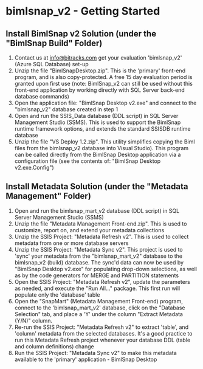 # bimlsnap_v2 - Getting Started
## Install BimlSnap v2 Solution (under the "BimlSnap Build" Folder)
1. Contact us at info@bitracks.com get your evaluation 'bimlsnap_v2' (Azure SQL Database) set-up
2. Unzip the file "BimlSnapDesktop.zip". This is the 'primary' front-end program, and is also copy-protected. A free 15 day evaluation period is granted upon first use (note: BimlSnap_v2 can still be used without this front-end application by working directly with SQL Server back-end database commands)
3. Open the application file: "BimlSnap Desktop v2.exe" and connect to the "bimlsnap_v2" database created in step 1
4. Open and run the SSIS_Data database (DDL script) in SQL Server Management Studio (SSMS). This is used to support the BimlSnap runtime framework options, and extends the standard SSISDB runtime database
5. Unzip the file "VS Deploy 1.2.zip". This utility simplifies copying the Biml files from the bimlsnap_v2 database into Visual Studio). This program can be called directly from the BimlSnap Desktop application via a configuration file (see the contents of: "BimlSnap Desktop v2.exe.Config")

## Install Metadata Solution (under the "Metadata Management" Folder)
1. Open and run the bimlsnap_mart_v2 database (DDL script) in SQL Server Management Studio (SSMS)
2. Unzip the file "Metadata Management Front-end.zip". This is used to customize, report on, and extend your metadata collections
3. Unzip the SSIS Project: "Metadata Refresh v2". This is used to collect metadata from one or more database servers
4. Unzip the SSIS Project: "Metadata Sync v2". This project is used to 'sync' your metadata from the "bimlsnap_mart_v2" database to the bimlsnap_v2 (build) database. The sync'd data can now be used by "BimlSnap Desktop v2.exe" for populating drop-down selections, as well as by the code generators for MERGE and PARTITION statements
5. Open the SSIS Project: "Metadata Refresh v2", update the parameters as needed, and execute the "Run All..." package. This first run will populate only the 'database' table
6. Open the "SnapMart" (Metadata Management Front-end) program, connect to the 'bimlsnap_mart_v2' database, click on the "Database Selection" tab, and place a 'Y' under the column "Extract Metadata (Y/N)" column.
7. Re-run the SSIS Project: "Metadata Refresh v2" to extract 'table', and 'column' metadata from the selected databases. It's a good practice to run this Metadata Refresh project whenever your database DDL (table and column definitions) change
8. Run the SSIS Project: "Metadata Sync v2" to make this metadata available to the 'primary' application - BimlSnap Desktop
